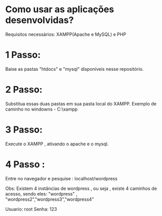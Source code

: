 # Como usar as aplicações desenvolvidas? 

Requisitos necessários: XAMPP(Apache e MySQL) e PHP

# 1 Passo:
Baixe as pastas "htdocs" e "mysql" disponíveis nesse repositório.

# 2 Passo:
Substitua essas duas pastas em sua pasta local do XAMPP. Exemplo de caminho no windowns -  C:\xampp

# 3 Passo: 
Execute o XAMPP , ativando o apache e o mysql.

# 4 Passo : 
Entre no navegador e pesquise : localhost/wordpress

Obs: Existem 4 instâncias de wordpress , ou seja , existe 4 caminhos de acesso, sendo eles: "wordpress" , "wordpress2","wordpress3","wordpress4"

Usuario: root
Senha: 123
